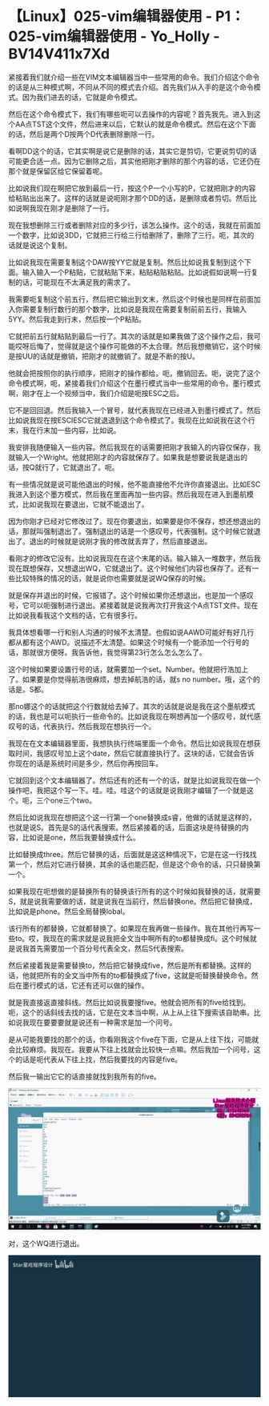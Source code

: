# 【Linux】025-vim编辑器使用 - P1：025-vim编辑器使用 - Yo_Holly - BV14V411x7Xd

紧接着我们就介绍一些在VIM文本编辑器当中一些常用的命令。我们介绍这个命令的话是从三种模式啊，不同从不同的模式去介绍。首先我们从入手的是这个命令模式。因为我们进去的话，它就是命令模式。

然后在这个命令模式下，我们有哪些呃可以去操作的内容呢？首先我先。进入到这个AA点TST这个文件，然后进来以后，它默认的就是命令模式。然后在这个下面的话，然后是两个D按两个D代表删除删除一行。

看啊DD这个的话，它其实啊是说它是删除的话，其实它是剪切，它更说剪切的话可能更合适一点。因为它删除之后，其实他把刚才删除的那个内容的话，它还仍在那个就是保留区给它保留着呢。

比如说我们现在啊把它放到最后一行，按这个P一个小写的P，它就把刚才的内容给粘贴出出来了。这样的话就是说呃刚才那个DD的话，是删除或者剪切。然后比如说啊我现在刚才是删除了一行。

现在我想删除三行或者删除对应的多少行，该怎么操作。这个的话，我就在前面加一个数字，比如说3DD，它就把三行给三行给删除了，删除了三行。呃，其次的话就是说这个复制。

比如说我现在需要复制这个DAW按YY它就是复制。然后比如说我复制到这个下面。输入输入一个P粘贴，它就粘贴下来，粘贴粘贴粘贴。比如说假如说啊一行复制的话，可能现在不太满足我的需求了。

我需要呃复制这个前五行，然后把它输出到文末，然后这个时候也是同样在前面加入你需要复制行数行的那个数字，比如说是我现在需要复制前前五行，我输入5YY。然后我走到行末，然后按一个P粘贴。

它就把前五行就粘贴到最后一行了。其次的话就是如果我做了这个操作之后，我可能哎呀后悔了，觉得就是这个操作可能做的不太合理。然后我想撤销它，这个时候是按UU的话就是撤销，把刚才的就撤销了。就是不断的按U。

他就会把按照你的执行顺序，把刚才的操作都给。呃，撤销回去。呃，说完了这个命令模式啊，呃，紧接着我们介绍这个在墨行模式当中一些常用的命令。墨行模式啊，刚才在上一个视频当中，我们介绍是呃按ESC之后。

它不是回回退。然后我输入一个冒号，就代表我现在已经进入到墨行模式了。然后比如说我现在按ESCIESC它就退退到这个命令模式了。我现在比如说我在这个行末，我在行末加一些内容，比如说。

我安排我随便输入一些内容。然后我现在的话需要把刚才我输入的内容仅保存，我就输入一个Wright。他就把刚才的内容就保存了。如果我是想要说我是退出的话，按Q就行了，它就退出了。呃。

有一些情况就是说可能他退出的时候，他不能直接他不允许你直接退出。比如ESC我进入到这个墨方模式，然后我在里面再加一些内容。然后我现在进入到墨航模式，比如说我现在要退出，它就不能退出了。

因为你刚才已经对它修改过了。现在你要退出，如果要是你不保存，想还想退出的话，那就叫强制退出了。强制退出的话是一个感叹号，代表强制。这个时候它就退出了。退出的时候就是说刚才我的修改就丢弃了，然后直接退出。

看刚才的修改它没有。比如说我现在在这个末尾的话。输入输入一堆数字，然后我现在既想保存，又想退出WQ，它就退出了。这个时候他们内容也保存了。还有一些比较特殊的情况的话，就是说你也需要就是说WQ保存的时候。

就是保存并退出的时候，它报错了。这个时候如果你还想退出，也是加一个感叹号，它可以呃强制进行退出。紧接着就是说我再次打开我这个A点TST文件。现在比如说我看我这个文档的话，它有很多行。

我具体想看哪一行和别人沟通的时候不太清楚。也假如说AAWD可能好有好几行都从都有这个AWD。说描述不太清楚。如果这个时候有一个能添加一个行号的话，那就很方便呀。我告诉他，我觉得第23行怎么怎么怎么了。

这个时候如果要设置行号的话，就需要加一个set。Number。他就把行浩加上了。如果要是你觉得航浩很麻烦，想去掉航浩的话，就s no number。哦，这个的话是。S都。

那no娜这个的话就把这个行数就给去掉了。其次的话就是说是我在这个墨航模式的话，我也是可以呃执行一些命令的。比如说我现在啊想再加一个感叹号，就代感叹号的话，代表执行。然后我现在想执行一个。

我现在在文本编辑器里面，我想执执行终端里面一个命令。然后比如说我现在想获取时间，我感叹号加上这个date，然后它就直接执行了。这块的话，它就会告诉你现在的话是系统时间是多少，然后你再按回车。

它就回到这个文本编辑器了。然后还有的还有一个的话，就是比如说我现在做一个操作吧，我把这个写一下。哇。哇。哇这个的话就是说我刚才编辑了一个就是这个。呃，三个one三个two。

然后比如说我现在想把这个这一行第一个one替换成s睿，他做的话就是这样的，也就是说S。首先是S的话代表搜索。然后紧接着的话，后面这块是待替换的内容，比如说是one，然后我要替换成什么。

比如替换成three。然后它替换的话，后面就是这这种情况下，它是在这一行找找第一个，然后对它进行替换，其余的话也能匹配，但是这个命令的话，只只替换第一个。

如果我现在呃想做的是替换所有的替换该行所有的这个时候如我替换的话，就需要S，就是说我需要做的话，就是说我在当前行，然后替换one。然后把它替换成，比如说是phone。然后全局替换lobal。

该行所有的都替换，它就都替换了。如果现在我再做一些操作。我在其他行再写一些to。哎，我现在的需求就是说我把全文当中啊所有的to都替换成fi。这个时候就是说我首先需要加一个百分号代表全文，然后S代表搜索。

然后紧接着我是需要替换to，然后把它替换成five，然后是所有都替换。这样的话，他就把所有的全文当中所有的to都替换成了five，这就是呃替换替换命令。然后在墨行模式的话，它还有还可以做的操作。

就是我直接返直接斜线。然后比如说我要搜five。他就会把所有的five给找到。呃，这个的话斜线去找的话，它是在文本当中啊，从上从上往下搜索该自助串。比如说我现在要要要就是说还有一种需求是加一个问号。

是从可能我要找的那个的话，你看刚我这个five在下面，它是从上往下找，可能就会比较麻烦。我现在。我要从下往上找就会比较快一点嘛。然后我加一个问号，这个的话是呃代表从下往上找，然后我要找的内容是five。

然后我一输出它它的话直接就找到我所有的five。

![](img/e028bbf832a19d393c12cc1c64e135b1_1.png)

对，这个WQ进行退出。

![](img/e028bbf832a19d393c12cc1c64e135b1_3.png)